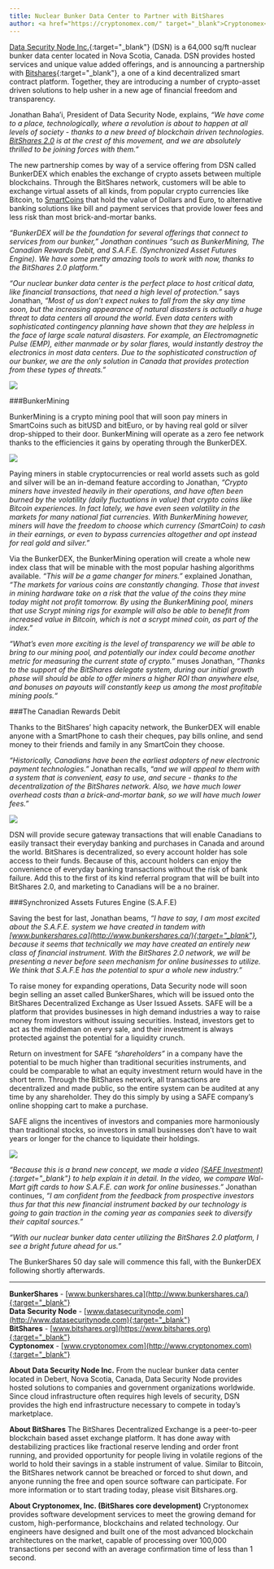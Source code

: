 ```yaml
---
title: Nuclear Bunker Data Center to Partner with BitShares
author: <a href="https://cryptonomex.com/" target="_blank">Cryptonomex</a>
---
```


[Data Security Node Inc.](http://www.datasecuritynode.com/){:target="_blank"} (DSN) is a 64,000 sq/ft nuclear bunker data center located in Nova Scotia, Canada. DSN provides hosted services and unique value added offerings, and is announcing a partnership with [Bitshares](https://www.bitshares.org/){:target="_blank"}, a one of a kind decentralized smart contract platform. Together, they are introducing a number of crypto-asset driven solutions to help usher in a new age of financial freedom and transparency.

<!--more-->

Jonathan Baha’i, President of Data Security Node, explains, *“We have come to a place, technologically, where a revolution is about to happen at all levels of society - thanks to a new breed of blockchain driven technologies. [BitShares 2.0](https://bitshares.org/blog/2015/06/08/announcing-bitshares-2.0/) is at the crest of this movement, and we are absolutely thrilled to be joining forces with them.”*

The new partnership comes by way of a service offering from DSN called BunkerDEX which enables the exchange of crypto assets between multiple blockchains. Through the BitShares network, customers will be able to exchange virtual assets of all kinds, from popular crypto currencies like Bitcoin, to [SmartCoins](https://bitshares.org/technology/price-stable-cryptocurrencies/) that hold the value of Dollars and Euro, to alternative banking solutions like bill and payment services that provide lower fees and less risk than most brick-and-mortar banks.

*“BunkerDEX will be the foundation for several offerings that connect to services from our bunker,” Jonathan continues “such as BunkerMining, The Canadian Rewards Debit, and S.A.F.E. (Synchronized Asset Futures Engine). We have some pretty amazing tools to work with now, thanks to the BitShares 2.0 platform.”*

*“Our nuclear bunker data center is the perfect place to host critical data, like financial transactions, that need a high level of protection.”* says Jonathan,  *“Most of us don’t expect nukes to fall from the sky any time soon, but the increasing appearance of natural disasters is actually a huge threat to data centers all around the world. Even data centers with sophisticated contingency planning have shown that they are helpless in the face of large scale natural disasters. For example, an Electromagnetic Pulse (EMP), either manmade or by solar flares, would instantly destroy the electronics in most data centers. Due to the sophisticated construction of our bunker, we are the only solution in Canada that provides protection from these types of threats.”*



<img class="img-responsive img-thumbnail" src="/images/bunker00.jpg"/>


###BunkerMining

BunkerMining is a crypto mining pool that will soon pay miners in SmartCoins such as bitUSD and bitEuro, or by having real gold or silver drop-shipped to their door. BunkerMining will operate as a zero fee network thanks to the efficiencies it gains by operating through the BunkerDEX.

<img class="img-responsive img-thumbnail" src="/images/bunker01.png"/>

Paying miners in stable cryptocurrencies or real world assets such as gold and silver will be an in-demand feature according to Jonathan, *“Crypto miners have invested heavily in their operations, and have often been burned by the volatility (daily fluctuations in value) that crypto coins like Bitcoin experiences. In fact lately, we have even seen volatility in the markets for many national fiat currencies. With BunkerMining however, miners will have the freedom to choose which currency (SmartCoin) to cash in their earnings, or even to bypass currencies altogether and opt instead for real gold and silver.”*

Via the BunkerDEX, the BunkerMining operation will create a whole new index class that will be minable with the most popular hashing algorithms available. *“This will be a game changer for miners.”* explained Jonathan, *“The markets for various coins are constantly changing. Those that invest in mining hardware take on a risk that the value of the coins they mine today might not profit tomorrow. By using the BunkerMining pool, miners that use Scrypt mining rigs for example will also be able to benefit from increased value in Bitcoin, which is not a scrypt mined coin, as part of the index.”*

*“What’s even more exciting is the level of transparency we will be able to bring to our mining pool, and potentially our index could become another metric for measuring the current state of crypto.”* muses Jonathan,  *“Thanks to the support of the BitShares delegate system, during our initial growth phase will should be able to offer miners a higher ROI than anywhere else, and bonuses on payouts will constantly keep us among the most profitable mining pools.“*


###The Canadian Rewards Debit

Thanks to the BitShares’ high capacity network, the BunkerDEX will enable anyone with a SmartPhone to cash their cheques, pay bills online, and send money to their friends and family in any SmartCoin they choose.

*“Historically, Canadians have been the earliest adopters of new electronic payment technologies.”* Jonathan recalls, *“and we will appeal to them with a system that is convenient, easy to use, and secure - thanks to the decentralization of the BitShares network. Also, we have much lower overhead costs than a brick-and-mortar bank, so we will have much lower fees.”*

<img class="img-responsive img-thumbnail" src="/images/bunker03.png"/>

DSN will provide secure gateway transactions that will enable Canadians to easily transact their everyday banking and purchases in Canada and around the world. BitShares is decentralized, so every account holder has sole access to their funds. Because of this, account holders can enjoy the convenience of everyday banking transactions without the risk of bank failure. Add this to the first of its kind referral program that will be built into BitShares 2.0, and marketing to Canadians will be a no brainer.


###Synchronized Assets Futures Engine (S.A.F.E)

Saving the best for last, Jonathan beams, *“I have to say, I am most excited about the S.A.F.E. system we have created in tandem with [www.bunkershares.ca](http://www.bunkershares.ca/){:target="_blank"}, because it seems that technically we may have created an entirely new class of financial instrument. With the BitShares 2.0 network, we will be presenting a never before seen mechanism for online businesses to utilize. We think that S.A.F.E has the potential to spur a whole new industry.”*

To raise money for expanding operations, Data Security node will soon begin selling an asset called BunkerShares, which will be issued onto the BitShares Decentralized Exchange as User Issued Assets. SAFE will be a platform that provides businesses in high demand industries a way to raise money from investors without issuing securities. Instead, investors get to act as the middleman on every sale, and their investment is always protected against the potential for a liquidity crunch.

Return on investment for SAFE *“shareholders”* in a company have the potential to be much higher than traditional securities instruments, and could be comparable to what an equity investment return would have in the short term. Through the BitShares network, all transactions are decentralized and made public, so the entire system can be audited at any time by any shareholder. They do this simply by using a SAFE company’s online shopping cart to make a purchase.

SAFE aligns the incentives of investors and companies more harmoniously than traditional stocks, so investors in small businesses don’t have to wait years or longer for the chance to liquidate their holdings.

<img class="img-responsive img-thumbnail" src="/images/bunker02.jpg"/>


*“Because this is a brand new concept, we made a video [(SAFE Investment)](https://www.youtube.com/watch?v=fBhkyNnNU4k&feature=youtu.be){:target="_blank"} to help explain it in detail. In the video, we compare Wal-Mart gift cards to how S.A.F.E. can work for online businesses.”* Jonathan continues, *“I am confident from the feedback from prospective investors thus far that this new financial instrument backed by our technology is going to gain traction in the coming year as companies seek to diversify their capital sources.”*

*“With our nuclear bunker data center utilizing the BitShares 2.0 platform, I see a bright future ahead for us.”*

The BunkerShares 50 day sale will commence this fall, with the BunkerDEX following shortly afterwards.

<hr>

**BunkerShares** - [www.bunkershares.ca](http://www.bunkershares.ca/){:target="_blank"}<br>
**Data Security Node** - [www.datasecuritynode.com](http://www.datasecuritynode.com){:target="_blank"}<br>
**BitShares** - [www.bitshares.org](https://www.bitshares.org){:target="_blank"}<br>
**Cyptonomex** - [www.cryptonomex.com](http://www.cryptonomex.com){:target="_blank"}<br>


**About Data Security Node Inc.**
From the nuclear bunker data center located in Debert, Nova Scotia, Canada, Data Security Node provides hosted solutions to companies and government organizations worldwide. Since cloud infrastructure often requires high levels of security, DSN provides the high end infrastructure necessary to compete in today’s marketplace.

**About BitShares**
The BitShares Decentralized Exchange is a peer-to-peer blockchain based asset exchange platform. It has done away with destabilizing practices like fractional reserve lending and order front running, and provided opportunity for people living in volatile regions of the world to hold their savings in a stable instrument of value. Similar to Bitcoin, the BitShares network cannot be breached or forced to shut down, and anyone running the free and open source software can participate. For more information or to start trading today, please visit Bitshares.org.

**About Cryptonomex, Inc. (BitShares core development)**
Cryptonomex provides software development services to meet the growing demand for custom, high-performance, blockchains and related technology. Our engineers have designed and built one of the most advanced blockchain architectures on the market, capable of processing over 100,000 transactions per second with an average confirmation time of less than 1 second.
